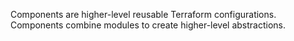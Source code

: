<!-- Copyright Amazon.com, Inc. or its affiliates. All Rights Reserved. -->
<!-- SPDX-License-Identifier: MIT-0 -->

Components are higher-level reusable Terraform configurations. Components
combine modules to create higher-level abstractions.